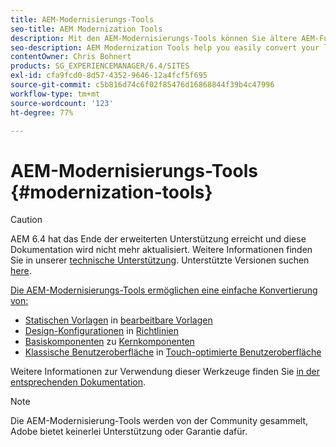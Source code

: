 ```yaml
---
title: AEM-Modernisierungs-Tools
seo-title: AEM Modernization Tools
description: Mit den AEM-Modernisierungs-Tools können Sie ältere AEM-Funktionen in die neueste Technologie konvertieren.
seo-description: AEM Modernization Tools help you easily convert your legacy AEM features to the latest technology
contentOwner: Chris Bohnert
products: SG_EXPERIENCEMANAGER/6.4/SITES
exl-id: cfa9fcd0-8d57-4352-9646-12a4fcf5f695
source-git-commit: c5b816d74c6f02f85476d16868844f39b4c47996
workflow-type: tm+mt
source-wordcount: '123'
ht-degree: 77%

---
```


# AEM-Modernisierungs-Tools {#modernization-tools}

>[!CAUTION]
>
>AEM 6.4 hat das Ende der erweiterten Unterstützung erreicht und diese Dokumentation wird nicht mehr aktualisiert. Weitere Informationen finden Sie in unserer [technische Unterstützung](https://helpx.adobe.com/de/support/programs/eol-matrix.html). Unterstützte Versionen suchen [here](https://experienceleague.adobe.com/docs/?lang=de).

[Die AEM-Modernisierungs-Tools ermöglichen eine einfache Konvertierung von:](http://opensource.adobe.com/aem-modernize-tools/)

* [Statischen Vorlagen](page-templates-static.md) in [bearbeitbare Vorlagen](page-templates-editable.md)
* [Design-Konfigurationen](page-templates-static.md) in [Richtlinien](page-templates-editable.md)
* [Basiskomponenten](/help/sites-authoring/default-components-foundation.md) zu [Kernkomponenten](https://experienceleague.adobe.com/docs/experience-manager-core-components/using/introduction.html?lang=de)
* [Klassische Benutzeroberfläche](website.md) in [Touch-optimierte Benutzeroberfläche](touch-ui-concepts.md)

Weitere Informationen zur Verwendung dieser Werkzeuge finden Sie [in der entsprechenden Dokumentation](http://opensource.adobe.com/aem-modernize-tools/).

>[!NOTE]
>
>Die AEM-Modernisierung-Tools werden von der Community gesammelt, Adobe bietet keinerlei Unterstützung oder Garantie dafür.
